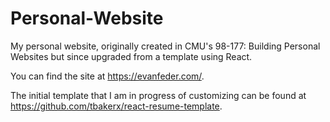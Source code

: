 # Personal-Website

My personal website, originally created in CMU's 98-177: Building Personal Websites but since upgraded from a template using React.

You can find the site at https://evanfeder.com/.

The initial template that I am in progress of customizing can be found at https://github.com/tbakerx/react-resume-template.
